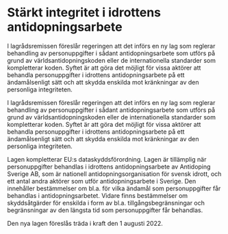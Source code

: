 # Stärkt integritet i idrottens antidopningsarbete

I lagrådsremissen föreslår regeringen att det införs en ny lag som reglerar behandling av personuppgifter i sådant antidopningsarbete som utförs på grund av världsantidopningskoden eller de internationella standarder som kompletterar koden. Syftet är att göra det möjligt för vissa aktörer att behandla personuppgifter i idrottens antidopningsarbete på ett ändamålsenligt sätt och att skydda enskilda mot kränkningar av den personliga integriteten.

I lagrådsremissen föreslår regeringen att det införs en ny lag som reglerar behandling av personuppgifter i sådant antidopningsarbete som utförs på grund av världsantidopningskoden eller de internationella standarder som kompletterar koden. Syftet är att göra det möjligt för vissa aktörer att behandla personuppgifter i idrottens antidopningsarbete på ett ändamålsenligt sätt och att skydda enskilda mot kränkningar av den personliga integriteten.

Lagen kompletterar EU:s dataskyddsförordning. Lagen är tillämplig när personuppgifter behandlas i idrottens antidopningsarbete av Antidoping Sverige AB, som är nationell antidopningsorganisation för svensk idrott, och ett antal andra aktörer som utför antidopningsarbete i Sverige. Den innehåller bestämmelser om bl.a. för vilka ändamål som personuppgifter får behandlas i antidopningsarbetet. Vidare finns bestämmelser om skyddsåtgärder för enskilda i form av bl.a. tillgångsbegränsningar och begränsningar av den längsta tid som personuppgifter får behandlas.

Den nya lagen föreslås träda i kraft den 1 augusti 2022.
